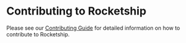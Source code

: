 # Contributing to Rocketship

Please see our [Contributing Guide](https://docs.rocketship.sh/contributing) for detailed information on how to contribute to Rocketship.
